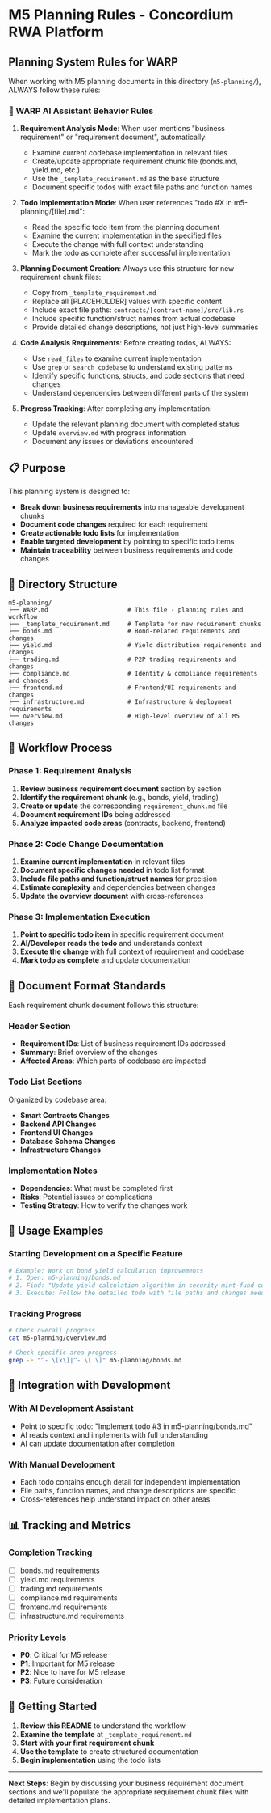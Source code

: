 # M5 Planning Rules - Concordium RWA Platform

## Planning System Rules for WARP

When working with M5 planning documents in this directory (`m5-planning/`), ALWAYS follow these rules:

### 🤖 WARP AI Assistant Behavior Rules

1. **Requirement Analysis Mode**: When user mentions "business requirement" or "requirement document", automatically:
   - Examine current codebase implementation in relevant files
   - Create/update appropriate requirement chunk file (bonds.md, yield.md, etc.)
   - Use the `_template_requirement.md` as the base structure
   - Document specific todos with exact file paths and function names

2. **Todo Implementation Mode**: When user references "todo #X in m5-planning/[file].md":
   - Read the specific todo item from the planning document
   - Examine the current implementation in the specified files
   - Execute the change with full context understanding
   - Mark the todo as complete after successful implementation

3. **Planning Document Creation**: Always use this structure for new requirement chunk files:
   - Copy from `_template_requirement.md`
   - Replace all [PLACEHOLDER] values with specific content
   - Include exact file paths: `contracts/[contract-name]/src/lib.rs`
   - Include specific function/struct names from actual codebase
   - Provide detailed change descriptions, not just high-level summaries

4. **Code Analysis Requirements**: Before creating todos, ALWAYS:
   - Use `read_files` to examine current implementation
   - Use `grep` or `search_codebase` to understand existing patterns
   - Identify specific functions, structs, and code sections that need changes
   - Understand dependencies between different parts of the system

5. **Progress Tracking**: After completing any implementation:
   - Update the relevant planning document with completed status
   - Update `overview.md` with progress information
   - Document any issues or deviations encountered

## 📋 Purpose

This planning system is designed to:
- **Break down business requirements** into manageable development chunks
- **Document code changes** required for each requirement
- **Create actionable todo lists** for implementation
- **Enable targeted development** by pointing to specific todo items
- **Maintain traceability** between business requirements and code changes

## 📁 Directory Structure

```
m5-planning/
├── WARP.md                      # This file - planning rules and workflow
├── _template_requirement.md     # Template for new requirement chunks
├── bonds.md                     # Bond-related requirements and changes
├── yield.md                     # Yield distribution requirements and changes  
├── trading.md                   # P2P trading requirements and changes
├── compliance.md                # Identity & compliance requirements and changes
├── frontend.md                  # Frontend/UI requirements and changes
├── infrastructure.md            # Infrastructure & deployment requirements
└── overview.md                  # High-level overview of all M5 changes
```

## 🔄 Workflow Process

### Phase 1: Requirement Analysis
1. **Review business requirement document** section by section
2. **Identify the requirement chunk** (e.g., bonds, yield, trading)
3. **Create or update** the corresponding `requirement_chunk.md` file
4. **Document requirement IDs** being addressed
5. **Analyze impacted code areas** (contracts, backend, frontend)

### Phase 2: Code Change Documentation
1. **Examine current implementation** in relevant files
2. **Document specific changes needed** in todo list format
3. **Include file paths and function/struct names** for precision
4. **Estimate complexity** and dependencies between changes
5. **Update the overview document** with cross-references

### Phase 3: Implementation Execution  
1. **Point to specific todo item** in specific requirement document
2. **AI/Developer reads the todo** and understands context
3. **Execute the change** with full context of requirement and codebase
4. **Mark todo as complete** and update documentation

## 📝 Document Format Standards

Each requirement chunk document follows this structure:

### Header Section
- **Requirement IDs**: List of business requirement IDs addressed
- **Summary**: Brief overview of the changes
- **Affected Areas**: Which parts of codebase are impacted

### Todo List Sections
Organized by codebase area:
- **Smart Contracts Changes**
- **Backend API Changes** 
- **Frontend UI Changes**
- **Database Schema Changes**
- **Infrastructure Changes**

### Implementation Notes
- **Dependencies**: What must be completed first
- **Risks**: Potential issues or complications
- **Testing Strategy**: How to verify the changes work

## 🎯 Usage Examples

### Starting Development on a Specific Feature
```bash
# Example: Work on bond yield calculation improvements
# 1. Open: m5-planning/bonds.md
# 2. Find: "Update yield calculation algorithm in security-mint-fund contract"
# 3. Execute: Follow the detailed todo with file paths and changes needed
```

### Tracking Progress
```bash
# Check overall progress
cat m5-planning/overview.md

# Check specific area progress  
grep -E "^- \[x\]|^- \[ \]" m5-planning/bonds.md
```

## 🔗 Integration with Development

### With AI Development Assistant
- Point to specific todo: "Implement todo #3 in m5-planning/bonds.md"
- AI reads context and implements with full understanding
- AI can update documentation after completion

### With Manual Development
- Each todo contains enough detail for independent implementation
- File paths, function names, and change descriptions are specific
- Cross-references help understand impact on other areas

## 📊 Tracking and Metrics

### Completion Tracking
- [ ] bonds.md requirements
- [ ] yield.md requirements  
- [ ] trading.md requirements
- [ ] compliance.md requirements
- [ ] frontend.md requirements
- [ ] infrastructure.md requirements

### Priority Levels
- **P0**: Critical for M5 release
- **P1**: Important for M5 release
- **P2**: Nice to have for M5 release
- **P3**: Future consideration

## 🚀 Getting Started

1. **Review this README** to understand the workflow
2. **Examine the template** at `_template_requirement.md`
3. **Start with your first requirement chunk**
4. **Use the template** to create structured documentation
5. **Begin implementation** using the todo lists

---

**Next Steps**: Begin by discussing your business requirement document sections and we'll populate the appropriate requirement chunk files with detailed implementation plans.
